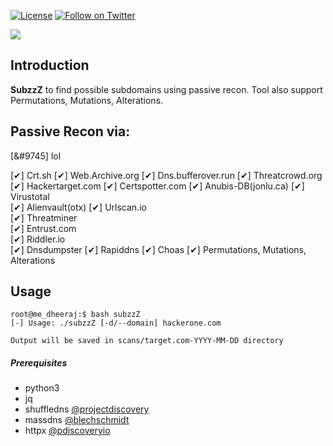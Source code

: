[![License](https://img.shields.io/badge/license-MIT-_red.svg)](https://opensource.org/licenses/MIT)
[![Follow on Twitter](https://img.shields.io/twitter/follow/pdnuclei.svg?logo=twitter)](https://twitter.com/Dheerajmadhukar)

<a href="https://www.buymeacoffee.com/medheeraj"><img src="https://img.buymeacoffee.com/button-api/?text=Buy me a beer&emoji=🍺&slug=medheeraj&button_colour=FFDD00&font_colour=000000&font_family=Cookie&outline_colour=000000&coffee_colour=ffffff"></a>

## Introduction

**SubzzZ**
to find possible subdomains using passive recon. Tool also support Permutations, Mutations, Alterations.

## Passive Recon via:

[&#9745] lol

 [✔] Crt.sh 
 [✔] Web.Archive.org 
 [✔] Dns.bufferover.run 
 [✔] Threatcrowd.org 
 [✔] Hackertarget.com 
 [✔] Certspotter.com 
 [✔] Anubis-DB(jonlu.ca) 
 [✔] Virustotal  
 [✔] Alienvault(otx) 
 [✔] Urlscan.io  
 [✔] Threatminer  
 [✔] Entrust.com  
 [✔] Riddler.io  
 [✔] Dnsdumpster 
 [✔] Rapiddns 
 [✔] Choas 
 [✔] Permutations, Mutations, Alterations  

## Usage
```
root@me_dheeraj:$ bash subzzZ
[-] Usage: ./subzzZ [-d/--domain] hackerone.com

Output will be saved in scans/target.com-YYYY-MM-DD directory
```
##### Prerequisites
- python3 
- jq
- shuffledns [@projectdiscovery](https://github.com/projectdiscovery/shuffledns)
- massdns [@blechschmidt](https://github.com/blechschmidt/massdns)
- httpx [@pdiscoveryio](https://github.com/projectdiscovery/httpx)
